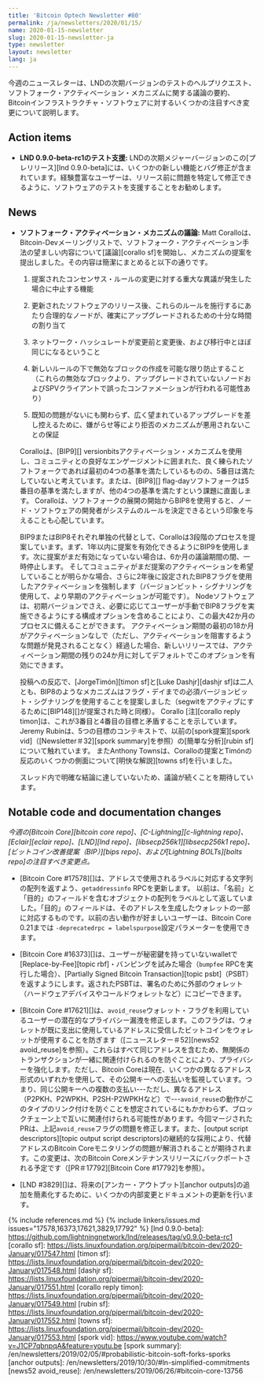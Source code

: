 ```yaml
---
title: 'Bitcoin Optech Newsletter #80'
permalink: /ja/newsletters/2020/01/15/
name: 2020-01-15-newsletter
slug: 2020-01-15-newsletter-ja
type: newsletter
layout: newsletter
lang: ja
---
```

今週のニュースレターは、LNDの次期バージョンのテストのヘルプリクエスト、
ソフトフォーク・アクティベーション・メカニズムに関する議論の要約、Bitcoinインフラストラクチャ・ソフトウェアに対するいくつかの注目すべき変更について説明します。

## Action items

- **LND 0.9.0-beta-rc1のテスト支援:** LNDの次期メジャーバージョンのこの[プレリリース][lnd 0.9.0-beta]には、いくつかの新しい機能とバグ修正が含まれています。経験豊富なユーザーは、リリース前に問題を特定して修正できるように、ソフトウェアのテストを支援することをお勧めします。

## News

- **ソフトフォーク・アクティベーション・メカニズムの議論:** Matt Coralloは、Bitcoin-Devメーリングリストで、ソフトフォーク・アクティベーション手法の望ましい内容について[議論][corallo sf]を開始し、メカニズムの提案を提出しました。その内容は簡潔にまとめると以下の通りです。

    1. 提案されたコンセンサス・ルールの変更に対する重大な異議が発生した場合に中止する機能

    2. 更新されたソフトウェアのリリース後、これらのルールを施行するにあたり合理的なノードが、確実にアップグレードされるための十分な時間の割り当て

    3. ネットワーク・ハッシュレートが変更前と変更後、および移行中とほぼ同じになるということ

    4. 新しいルールの下で無効なブロックの作成を可能な限り防止すること（これらの無効なブロックより、アップグレードされていないノードおよびSPVクライアントで誤ったコンファメーションが行われる可能性あり）

    5. 既知の問題がないにも関わらず、広く望まれているアップグレードを差し控えるために、嫌がらせ等により拒否のメカニズムが悪用されないことの保証

    Coralloは、[BIP9][] versionbitsアクティベーション・メカニズムを使用し、コミュニティとの良好なエンゲージメントに囲まれた、良く練られたソフトフォークであれば最初の4つの基準を満たしているものの、5番目は満たしていないと考えています。または、[BIP8][] flag-dayソフトフォークは5番目の基準を満たしますが、他の4つの基準を満たすという課題に直面します。 Coralloは、ソフトフォークの展開の開始からBIP8を使用すると、ノード・ソフトウェアの開発者がシステムのルールを決定できるという印象を与えることも心配しています。

    BIP9またはBIP8それぞれ単独の代替として、Coralloは3段階のプロセスを提案しています。まず、1年以内に提案を有効化できるようにBIP9を使用します。次に提案がまだ有効になっていない場合は、6か月の議論期間の間、一時停止します。 そしてコミュニティがまだ提案のアクティベーションを希望していることが明らかな場合、さらに2年後に設定されたBIP8フラグを使用したアクティベーションを強制します（バージョンビット・シグナリングを使用して、より早期のアクティベーションが可能です）。 Nodeソフトウェアは、初期バージョンでさえ、必要に応じてユーザーが手動でBIP8フラグを実施できるようにする構成オプションを含めることにより、この最大42か月のプロセスに備えることができます。 アクティベーション期間の最初の18か月がアクティベーションなしで（ただし、アクティベーションを阻害するような問題が発見されることなく）経過した場合、新しいリリースでは、アクティベーション期間の残りの24か月に対してデフォルトでこのオプションを有効にできます。

   投稿への反応で、[JorgeTimón][timon sf]と[Luke Dashjr][dashjr sf]は二人とも、BIP8のようなメカニズムはフラグ・デイまでの必須バージョンビット・シグナリングを使用することを提案しました（segwitをアクティブにするために[BIP148][]が提案された時と同様）。 Corallo [注][corallo reply timon]は、これが3番目と4番目の目標と矛盾することを示しています。Jeremy Rubinは、5つの目標のコンテキストで、以前の[spork提案][spork vid]（[Newsletter＃32][spork summary]を参照）の[簡単な分析][rubin sf]について触れています。 またAnthony Townsは、Coralloの提案とTimónの反応のいくつかの側面について[明快な解説][towns sf]を行いました。

    スレッド内で明確な結論に達していないため、議論が続くことを期待しています。

## Notable code and documentation changes

*今週の[Bitcoin Core][bitcoin core repo]、[C-Lightning][c-lightning repo]、[Eclair][eclair repo]、[LND][lnd repo]、[libsecp256k1][libsecp256k1 repo]、[ビットコイン改善提案（BIP）][bips repo]、および[Lightning BOLTs][bolts repo]の注目すべき変更点。*

- [Bitcoin Core #17578][]は、アドレスで使用されるラベルに対応する文字列の配列を返すよう、`getaddressinfo` RPCを更新します。 以前は、「名前」と「目的」のフィールドを含むオブジェクトの配列をラベルとして返していました。「目的」のフィールドは、そのアドレスを生成したウォレットの一部に対応するものです。以前の古い動作が好ましいユーザーは、Bitcoin Core 0.21までは `-deprecatedrpc = labelspurpose`設定パラメーターを使用できます。

- [Bitcoin Core #16373][]は、ユーザーが秘密鍵を持っていないwalletで[Replace-by-Fee][topic rbf]・バンピングを試みた場合（`bumpfee` RPCを実行した場合）、[Partially Signed Bitcoin Transaction][topic psbt]（PSBT）を返すようにします。返されたPSBTは、署名のために外部のウォレット（ハードウェアデバイスやコールドウォレットなど）にコピーできます。

- [Bitcoin Core #17621][]は、`avoid_reuse`ウォレット・フラグを利用しているユーザーの潜在的なプライバシー漏洩を修正します。このフラグは、ウォレットが既に支出に使用しているアドレスに受信したビットコインをウォレットが使用することを防ぎます（[ニュースレター＃52][news52 avoid_reuse]を参照）。これらはすべて同じアドレスを含むため、無関係のトランザクションが一緒に関連付けられるのを防ぐことにより、プライバシーを強化します。ただし、Bitcoin Coreは現在、いくつかの異なるアドレス形式のいずれかを使用して、その公開キーへの支払いを監視しています。つまり、同じ公開キーへの複数の支払い---ただし、異なるアドレス（P2PKH、P2WPKH、P2SH-P2WPKHなど）で---`avoid_reuse`の動作がこのタイプのリンク付けを防ぐことを想定されているにもかかわらず、ブロックチェーン上で互いに関連付けられる可能性があります。今回マージされたPRは、上記`avoid_reuse`フラグの問題を修正します。また、[output script descriptors][topic output script descriptors]の継続的な採用により、代替アドレスのBitcoin Coreモニタリングの問題が解消されることが期待されます。この変更は、次のBitcoin Coreメンテナンスリリースにバックポートされる予定です（[PR＃17792][Bitcoin Core #17792]を参照）。

- [LND #3829][]は、将来の[アンカー・アウトプット][anchor outputs]の追加を簡素化するために、いくつかの内部変更とドキュメントの更新を行います。

{% include references.md %}
{% include linkers/issues.md issues="17578,16373,17621,3829,17792" %}
[lnd 0.9.0-beta]: https://github.com/lightningnetwork/lnd/releases/tag/v0.9.0-beta-rc1
[corallo sf]: https://lists.linuxfoundation.org/pipermail/bitcoin-dev/2020-January/017547.html
[timon sf]: https://lists.linuxfoundation.org/pipermail/bitcoin-dev/2020-January/017548.html
[dashjr sf]: https://lists.linuxfoundation.org/pipermail/bitcoin-dev/2020-January/017551.html
[corallo reply timon]: https://lists.linuxfoundation.org/pipermail/bitcoin-dev/2020-January/017549.html
[rubin sf]: https://lists.linuxfoundation.org/pipermail/bitcoin-dev/2020-January/017552.html
[towns sf]: https://lists.linuxfoundation.org/pipermail/bitcoin-dev/2020-January/017553.html
[spork vid]: https://www.youtube.com/watch?v=J1CP7qbnpqA&feature=youtu.be
[spork summary]: /en/newsletters/2019/02/05/#probabilistic-bitcoin-soft-forks-sporks
[anchor outputs]: /en/newsletters/2019/10/30/#ln-simplified-commitments
[news52 avoid_reuse]: /en/newsletters/2019/06/26/#bitcoin-core-13756
